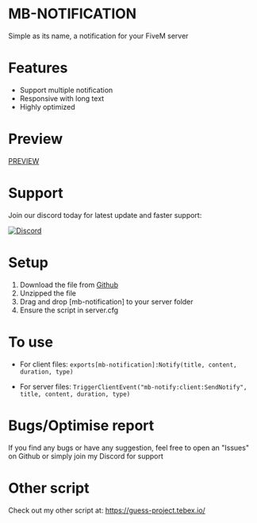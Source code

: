 # MB-NOTIFICATION
Simple as its name, a notification for your FiveM server

# Features
- Support multiple notification
- Responsive with long text
- Highly optimized

# Preview
[PREVIEW](https://www.youtube.com/watch?v=mYMGHzLiSxQ)

# Support
Join our discord today for latest update and faster support:

[![Discord](https://dcbadge.vercel.app/api/server/MkXfmb2M2V)](https://discord.gg/MkXfmb2M2V)

# Setup
1. Download the file from [Github](https://github.com/Edvo1901/mb-oocjail)
2. Unzipped the file
3. Drag and drop [mb-notification] to your server folder
4. Ensure the script in server.cfg

# To use
- For client files:
```exports[mb-notification]:Notify(title, content, duration, type)```

- For server files:
```TriggerClientEvent("mb-notify:client:SendNotify", title, content, duration, type)```

# Bugs/Optimise report
If you find any bugs or have any suggestion, feel free to open an "Issues" on Github or simply join my Discord for support

# Other script
Check out my other script at: https://guess-project.tebex.io/